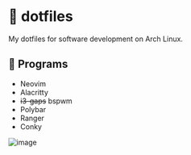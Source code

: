# 📂 dotfiles

My dotfiles for software development on Arch Linux.

## 🤖 Programs

* Neovim
* Alacritty
* ~~i3-gaps~~ bspwm
* Polybar
* Ranger
* Conky

![image](https://i.imgur.com/TK4eHZA.png)
